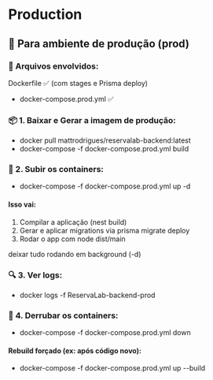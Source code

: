 # Production

## 🚀 Para ambiente de produção (prod)


### 📁 Arquivos envolvidos:
Dockerfile ✅ (com stages e Prisma deploy)
- docker-compose.prod.yml ✅

### 📦 1. Baixar e Gerar a imagem de produção:
- docker pull mattrodrigues/reservalab-backend:latest
- docker-compose -f docker-compose.prod.yml build

### 🚀 2. Subir os containers:
- docker-compose -f docker-compose.prod.yml up -d

#### Isso vai:
1. Compilar a aplicação (nest build)
2. Gerar e aplicar migrations via prisma migrate deploy
3. Rodar o app com node dist/main

deixar tudo rodando em background (-d)

### 🔍 3. Ver logs:
- docker logs -f ReservaLab-backend-prod

### 🧼 4. Derrubar os containers:
- docker-compose -f docker-compose.prod.yml down

#### Rebuild forçado (ex: após código novo):
- docker-compose -f docker-compose.prod.yml up --build
